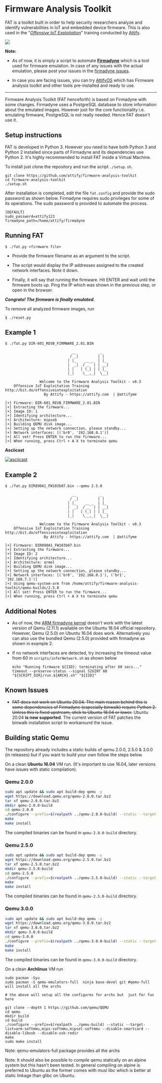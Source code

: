 # Firmware Analysis Toolkit 

FAT is a toolkit built in order to help security researchers analyze and identify vulnerabilities in IoT and embedded device firmware. This is also used in the "*[Offensive IoT Exploitation](https://www.attify-store.com/collections/training/products/offensive-iot-exploitation)*" training conducted by [Attify](https://attify.com). 

[![](https://i.ibb.co/zP9htYK/offensive-iot-exploitation-attify-embedded-hacking.png)](https://www.attify-store.com/collections/training/products/offensive-iot-exploitation)

**Note:**

+ As of now, it is simply a script to automate **[Firmadyne](https://github.com/firmadyne/firmadyne)** which is a tool used for firmware emulation. In case of any issues with the actual emulation, please post your issues in the [firmadyne issues](https://github.com/firmadyne/firmadyne/issues).  

+ In case you are facing issues, you can try [AttifyOS](https://github.com/adi0x90/attifyos) which has Firmware analysis toolkit and other tools pre-installed and ready to use.

---

Firmware Analysis Toolkit (FAT henceforth) is based on Firmadyne with some changes. Firmadyne uses a PostgreSQL database to store information about the emulated images. However just for the core functionality i.e. emulating firmware, PostgreSQL is not really needed. Hence FAT doesn't use it.

## Setup instructions 

FAT is developed in Python 3. However you need to have both Python 3 and Python 2 installed since parts of Firmadyne and its dependencies use Python 2. It's highly recommended to install FAT inside a Virtual Machine.

To install just clone the repository and run the script `./setup.sh`.

```
git clone https://github.com/attify/firmware-analysis-toolkit
cd firmware-analysis-toolkit
./setup.sh
```

After installation is completed, edit the file `fat.config` and provide the sudo password as shown below. Firmadyne requires sudo privileges for some of its operations. The sudo password is provided to automate the process.

```
[DEFAULT]
sudo_password=attify123
firmadyne_path=/home/attify/firmadyne
```

## Running FAT 

```
$ ./fat.py <firmware file>
```

+ Provide the firmware filename as an argument to the script.

+ The script would display the IP addresses assigned to the created network interfaces. Note it down.

+ Finally, it will say that running the firmware. Hit ENTER and wait until the firmware boots up. Ping the IP which was shown in the previous step, or open in the browser. 

***Congrats! The firmware is finally emulated.***

To remove all analyzed firmware images, run

```
$ ./reset.py
```

## Example 1

```
$ ./fat.py DIR-601_REVB_FIRMWARE_2.01.BIN 

                               __           _   
                              / _|         | |  
                             | |_    __ _  | |_ 
                             |  _|  / _` | | __|
                             | |   | (_| | | |_ 
                             |_|    \__,_|  \__|                    
                    
                Welcome to the Firmware Analysis Toolkit - v0.3
    Offensive IoT Exploitation Training http://bit.do/offensiveiotexploitation
                  By Attify - https://attify.com  | @attifyme
    
[+] Firmware: DIR-601_REVB_FIRMWARE_2.01.BIN
[+] Extracting the firmware...
[+] Image ID: 1
[+] Identifying architecture...
[+] Architecture: mipseb
[+] Building QEMU disk image...
[+] Setting up the network connection, please standby...
[+] Network interfaces: [('br0', '192.168.0.1')]
[+] All set! Press ENTER to run the firmware...
[+] When running, press Ctrl + A X to terminate qemu
```

**Asciicast**

[![asciicast](https://asciinema.org/a/5VryIC2ec1j9SEIfGQ0qAWjoH.svg)](https://asciinema.org/a/5VryIC2ec1j9SEIfGQ0qAWjoH)

## Example 2

```
$ ./fat.py DIR890A1_FW103b07.bin --qemu 2.5.0

                               __           _
                              / _|         | |
                             | |_    __ _  | |_
                             |  _|  / _` | | __|
                             | |   | (_| | | |_
                             |_|    \__,_|  \__|

                Welcome to the Firmware Analysis Toolkit - v0.3
    Offensive IoT Exploitation Training http://bit.do/offensiveiotexploitation
                  By Attify - https://attify.com  | @attifyme

[+] Firmware: DIR890A1_FW103b07.bin
[+] Extracting the firmware...
[+] Image ID: 2
[+] Identifying architecture...
[+] Architecture: armel
[+] Building QEMU disk image...
[+] Setting up the network connection, please standby...
[+] Network interfaces: [('br0', '192.168.0.1'), ('br1', '192.168.7.1')]
[+] Using qemu-system-arm from /home/attify/firmware-analysis-toolkit/qemu-builds/2.5.0
[+] All set! Press ENTER to run the firmware...
[+] When running, press Ctrl + A X to terminate qemu

```
## Additional Notes

- As of now, the [ARM firmadyne kernel](https://github.com/firmadyne/kernel-v4.1) doesn't work with the latest version of Qemu (2.11.1) available on the Ubuntu 18.04 official repository. However, Qemu (2.5.0) on Ubuntu 16.04 does work. Alternatively you can also use the bundled Qemu (2.5.0) provided with firmadyne as shown in example 2.

- If no network interfaces are detected, try increasing the timeout value from 60 in `scripts/inferNetwork.sh` as shown below
    ```
    echo "Running firmware ${IID}: terminating after 60 secs..."
    timeout --preserve-status --signal SIGINT 60 "${SCRIPT_DIR}/run.${ARCH}.sh" "${IID}"
    ```

## Known Issues

- ~~FAT does not work on Ubuntu 20.04. The main reason behind this is some dependencies of Firmadyne (especially binwalk) require Python 2. Unless this is fixed upstream, stick to Ubuntu 18.04 or lower.~~ 
Ubuntu 20.04 **is now supported**. The current version of FAT patches the binwalk installation script to workaround the issue.

## Building static Qemu

The repository already includes a static builds of qemu 2.0.0, 2.5.0 & 3.0.0 (in releases) but if you want to build your own follow the steps below.

On a clean **Ubuntu 16.04** VM run. (It's important to use 16.04, later versions have issues with static compilation).

### Qemu 2.0.0

```sh
sudo apt update && sudo apt build-dep qemu -y
wget https://download.qemu.org/qemu-2.0.0.tar.bz2
tar xf qemu-2.0.0.tar.bz2
mkdir qemu-2.0.0-build
cd qemu-2.0.0
./configure --prefix=$(realpath ../qemu-2.0.0-build) --static --target-list=arm-softmmu,mips-softmmu,mipsel-softmmu --disable-smartcard-nss --disable-spice --disable-libusb --disable-usb-redir
make
make install
```
The compiled binaries can be found in `qemu-2.0.0-build` directory.

### Qemu 2.5.0

```sh
sudo apt update && sudo apt build-dep qemu -y
wget https://download.qemu.org/qemu-2.5.0.tar.bz2
tar xf qemu-2.5.0.tar.bz2
mkdir qemu-2.5.0-build
cd qemu-2.5.0
./configure --prefix=$(realpath ../qemu-2.5.0-build) --static --target-list=arm-softmmu,mips-softmmu,mipsel-softmmu --disable-smartcard --disable-libusb --disable-usb-redir
make 
make install
```
The compiled binaries can be found in `qemu-2.5.0-build` directory.

### Qemu 3.0.0

```sh
sudo apt update && sudo apt build-dep qemu -y
wget https://download.qemu.org/qemu-3.0.0.tar.bz2
tar xf qemu-3.0.0.tar.bz2
mkdir qemu-3.0.0-build
cd qemu-3.0.0
./configure --prefix=$(realpath ../qemu-3.0.0-build) --static --target-list=arm-softmmu,mips-softmmu,mipsel-softmmu --disable-smartcard --disable-libusb --disable-usb-redir
make 
make install
```
The compiled binaries can be found in `qemu-3.0.0-build` directory.


On a clean **Archlinux** VM run

```
sudo pacman -Syu  
sudo pacman -S qemu-emulators-full  ninja base-devel git #qemu-full will install all the archs

# the above will setup all the configures for archs but  just for fun here

git clone --depth 1 https://github.com/qemu/QEMU
cd qemu
mkdir build
cd build 
./configure --prefix=$(realpath ../qemu-build) --static --target-list=arm-softmmu,mips-softmmu,mipsel-softmmu --disable-smartcard --disable-libusb --disable-usb-redir
make
sudo make install
```
Note: qemu-emulators-full  package provides all the archs 

Note: It should also be possible to compile qemu statically on an alpine system but this hasn't been tested. In general compiling on alpine is preferred to Ubuntu as the former comes with musl libc which is better at static linkage than glibc on Ubuntu.
